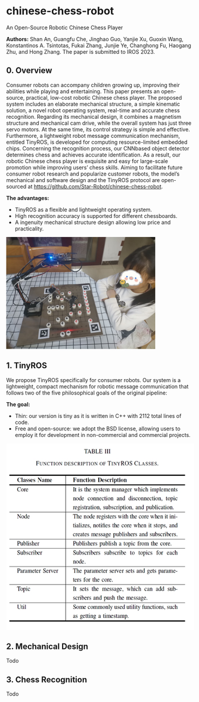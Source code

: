 # chinese-chess-robot
An Open-Source Robotic Chinese Chess Player

**Authors:** Shan An, Guangfu Che, Jinghao Guo, Yanjie Xu, Guoxin Wang, Konstantinos A. Tsintotas, Fukai Zhang, Junjie Ye, Changhong Fu, Haogang Zhu, and Hong Zhang. The paper is submitted to IROS 2023.


## 0. Overview

Consumer robots can accompany children growing up, improving their abilities while playing and entertaining. This paper presents an open-source, practical, low-cost robotic Chinese chess player. The proposed system includes an
elaborate mechanical structure, a simple kinematic solution, a novel robot operating system, real-time and accurate chess recognition. Regarding its mechanical design, it combines a magnetism structure and mechanical cam drive, while the
overall system has just three servo motors. At the same time, its control strategy is simple and effective. Furthermore, a lightweight robot message communication mechanism, entitled TinyROS, is developed for computing resource-limited embedded
chips. Concerning the recognition process, our CNNbased object detector determines chess and achieves accurate identification. As a result, our robotic Chinese chess player is exquisite and easy for large-scale promotion while improving
users’ chess skills. Aiming to facilitate future consumer robot research and popularize customer robots, the model’s mechanical and software design and the TinyROS protocol are open-sourced at https://github.com/Star-Robot/chinese-chess-robot.

**The advantages:** 
+ TinyROS as a flexible and lightweight operating system.
+ High recognition accuracy is supported for different chessboards.
+ A ingenuity mechanical structure design allowing low price and practicality.

 <img src="./images/teaser_m.jpg" height="300">

## 1. TinyROS

We propose TinyROS specifically for consumer robots. Our system is a lightweight, compact mechanism for robotic message communication that
follows two of the five philosophical goals of the original pipeline:

**The goal:** 
+ Thin: our version is tiny as it is written in C++ with 2112 total lines of code. 
+ Free and open-source: we adopt the BSD license, allowing users to employ it for development in non-commercial and commercial projects. 

 <img src="./images/tinyros.jpg" height="500">
 
 ## 2. Mechanical Design
 
 Todo
 
 ## 3. Chess Recognition
 
 Todo
